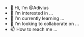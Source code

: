 - 👋 Hi, I’m @Adivius
- 👀 I’m interested in ...
- 🌱 I’m currently learning ...
- 💞️ I’m looking to collaborate on ...
- 📫 How to reach me ...

<!---
Adivius/Adivius is a ✨ special ✨ repository because its `README.md` (this file) appears on your GitHub profile.
You can click the Preview link to take a look at your changes.
--->
